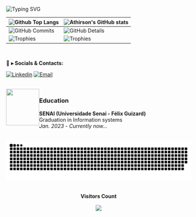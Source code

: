 

![Typing SVG](https://readme-typing-svg.demolab.com?font=Fira+Code&size=29&pause=1500&weight=900&duration=3500&color=FFFFFF&background=FFFFFF00&vCenter=true&width=1000&height=60&lines=🙋🏻‍♀️+Hi+there.+My+name+is+Maria+Victória+and+I+am+a+dev.)

| ![Github Top Langs](https://github-readme-stats.vercel.app/api/top-langs/?username=MariaIronheart&layout=compact&theme=radical&&hide=jupyter%20notebook,php,makefile,c%2B%2B,cmake,hack,shell,html,css&langs_count=6&hide_border=True&line_height=20&PAT_1) | ![Athirson's GitHub stats](https://github-readme-stats.vercel.app/api?username=MariaIronheart&include=private&theme=radical&show_icons=true&hide_border=True&line_height=20&PAT_1) |
| ----------- | ----------- |
| ![GitHub Commits](https://github-readme-streak-stats.herokuapp.com/?user=MariaIronheart&theme=radical&ring=e73737&currStreakNum=ffffff&hide_border=true) | ![GitHub Details](http://github-profile-summary-cards.vercel.app/api/cards/profile-details?username=MariaIronheart&theme=radical) |
| ![Trophies](https://github-profile-trophy.vercel.app/?username=MariaIronheart&row=1&column=6&theme=radical&margin-w=15&margin-h=15) | ![Trophies](https://github-profile-trophy.vercel.app/?username=MariaIronheart&row=1&column=6&theme=radical&margin-w=15&margin-h=15) |


 
 
<br>

💬 **▸ Socials & Contacts:**

  [![Linkedin](https://img.shields.io/badge/LinkedIn-0077B5?style=for-the-badge&logo=linkedin&logoColor=white)](https://www.linkedin.com/in/maria-vict%C3%B3ria-santos-a45072176/)
  [![Email](https://img.shields.io/badge/Gmail-F51919?style=for-the-badge&logo=gmail&logoColor=white)](mailto:vic_a4@hotmail.com)

  


<br>

  <img align="left" height="100" width="90" src="https://www.precisaocortelaser.com.br/wp-content/uploads/2020/07/logo-senai-1.png" />


### Education ###
  **SENAI (Universidade Senai - Félix Guizard)** \
  Graduation in Information systems \
  <i>Jan. 2023</i> - <i>Currently now...</i>

  
  <br>

  <picture>
  <source media="(prefers-color-scheme: dark)" srcset="https://raw.githubusercontent.com/platane/platane/output/github-contribution-grid-snake-dark.svg">
  <source media="(prefers-color-scheme: light)" srcset="https://raw.githubusercontent.com/platane/platane/output/github-contribution-grid-snake.svg">
  <img alt="github contribution grid snake animation" src="https://raw.githubusercontent.com/platane/platane/output/github-contribution-grid-snake.svg">
</picture>



<div align="center">
<br><p align="centre"><b>Visitors Count</b></p>  
<p align="center"><img align="center" src="https://profile-counter.glitch.me/{MariaIronheart}/count.svg" /></p> 
<br>
</div>

<!-- 
<div align=center>
<img height="100em" src="https://raw.githubusercontent.com/innng/innng/master/assets/kyubey.gif">
</div> ->
